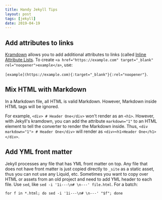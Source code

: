 ```yaml
---
title: Handy Jekyll Tips
layout: post
tags: [jekyll]
date: 2019-04-19
---
```


## Add attributes to links

[Kramdown](https://kramdown.gettalong.org/) allows you to add additional attributes to links (called [Inline Attribute Lists](https://kramdown.gettalong.org/syntax.html#inline-attribute-lists).
To create `<a href="https://example.com" target="_blank" rel="noopener">example</a>`, use:

`[example](https://example.com){:target="_blank"}{:rel="noopener"}`.

## Mix HTML with Markdown

In a Markdown file, all HTML is valid Markdown.
However, Markdown inside HTML tags will be ignored.

For example, `<div> # Header One</div>` won't render as an `<h1>`.
However, with Jekyll's kramdown, you can add the attribute `markdown="1"` to an HTML element to tell the converter to render the Markdown inside.
Thus, `<div markdown="1"> # Header One</div>` will render as `<div><h1>Header One</h1></div>`.

## Add YML front matter

Jekyll processes any file that has YML front matter on top. 
Any file that does not have front matter is just copied directly to `_site` as a static asset, thus you can not use any Liquid, etc.
Sometimes you want to copy over HTML or assets from an old project and need to add YML header to each file. 
Use `sed`, like `sed -i '1i---\n# \n---' file.html`. 
For a batch:

`for f in *.html; do sed -i '1i---\n# \n---' "$f"; done`
